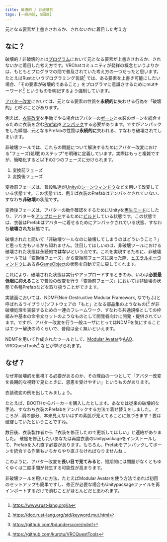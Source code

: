 ```yaml
---
title: 破壊的 / 非破壊的
tags: [一般用語, 5回目]
---
```


元となる要素が上書きされるか、されないかに着目した考え方

## なに？

破壊的 / 非破壊的とは[プログラム](/docs/索引/は行/プログラム)において元となる要素が上書きされるか、されないかに着目した考え方です。VRChatコミュニティが発祥の概念というよりかは、もともとプログラマの間で普及されていた考え方の一つだったと思います。
たとえばRustというプログラミング言語[^1] では、ある要素を上書き可能にしたい場合、「その要素が破壊的であること」をプログラマに意識させるためにmutキーワード[^2] というものを明記するよう強制しています。

[アバター改変](/docs/索引/あ行/アバター改変)においては、元となる要素の性質を**永続的に**失わせる行為を「破壊的」と呼ぶことがあります。

例えば、[衣装改変](/docs/索引/あ行/衣装改変)を手動でやる場合はアバターの[ボーン](/docs/索引/ABC/Bone)と衣装のボーンを統合するために衣装を含む[Prefab](/docs/索引/PQR/Prefab)を[アンパック](/docs/索引/STU/Unpack-Prefab)する必要があります。ですがアンパックをした瞬間、元となるPrefabの性質は**永続的に**失われる、すなわち破壊されてしまいます。

非破壊ツールでは、これらの問題について解決するためにアバター改変における"フェーズ(処理)のステップ"を明確に定義しています。実際はもっと複雑ですが、簡略化すると以下の2つのフェーズに分けられます。

1. 変換前フェーズ
2. 変換後フェーズ

変換前フェーズは、普段私達が[Unity](/docs/索引/STU/Unity)の[シーンウィンドウ](/docs/索引/STU/Scene-Window)などを用いて改変している状態です。この状態では、例えば衣装のPrefabはアンパックされていない、すなわち**非破壊**の状態です。

変換後フェーズは、アバターの動作確認をするためにUnityを[再生モード](/docs/索引/さ行/再生モード)にしたり、アバターを[アップロード](/docs/索引/あ行/アップロード)するために[ビルド](/docs/索引/ABC/Build)している状態です。この状態では、衣装はPrefabはアバターに着せるためにアンパックされている状態、すなわち**破壊された**状態です。

破壊されたと聞いて「非破壊ツールなのに破壊してしまうのはどういうこと？」と思った方もいるかも知れません。注目してほしいのは、非破壊ツールにおける破壊された状態は永続的**ではない**という点です。これを実現するために、非破壊ツールでは「変換後フェーズ」から変換前フェーズに戻った際、[ヒエラルキーウィンドウ](/docs/索引/GHI/Hierarchyウィンドウ)にある各[GameObject](/docs/索引/GHI/GameObject)の状態を自動で元に戻してくれます。

これにより、破壊された状態は実行やアップロードするときのみ、いわば**必要最低限に抑える**ことで普段の改変を行う「変換前フェーズ」においては非破壊の状態で各種Prefabなどを取り扱うことができます。

実装面においては、NDMF(Non-Destructive Modular Framework, なでもふ)と呼ばれるライブラリ(ソフトウェアの「もと」となる部品集のようなもの)[^3] が非破壊処理を実装するための一連のフレームワーク、すなわち共通規格としての枠組みや基本の命令文セットのようなものとして開発者向けに開発・提供されています。ですが、アバター改変を行う一般ユーザにとってはNDMFを気にすることはエラー解決の時くらいで、普段は全く無いといえます。

NDMFを用いて作成されたツールとして、[Modular Avatar](/docs/索引/MNO/ModularAvatar)や[AAO](/docs/索引/ABC/AAO-AvatarOptimizer)、VRCQuestTools[^4] などが挙げられます。

## なぜ？

なぜ非破壊的を重視する必要があるのか、その理由の一つとして「アバター改変を長期的な視野で見たときに、恩恵を受けやすい」というものがあります。

衣装改変の例を出してみましょう。

たとえば、BOOTHからパーカーを購入したとします。あなたは従来の破壊的な手法、すなわち衣装のPrefabをアンパックする方法で着せ替えをしました。
ところが…肩の部分、本来見えないはずの素肌が見えてることに気づきます！要は破綻していたということですね。

数日後、衣装製作者から「衣装を修正したので更新してほしい」と連絡がありました。
破綻を修正したいあなたは再度衣装のUnitypackageをインストールして、Prefabを入れ直す必要があります。もちろん、Prefabをアンパックしてボーンを統合する作業もいちからやり直さなければなりませんね…

このように、アバター改変を**長い目で見てみると**、短期的には問題がなくともゆくゆくは二度手間が発生する可能性が高まります。

非破壊ツールを用いた方法、たとえばModular Avatarを使う方法であれば初回のセットアップも簡単ですし、修正が必要な場合もUnitypackageファイルを再インポートするだけで済むことがほとんどだと思われます。

[^1]: https://www.rust-lang.org/ja

[^2]: https://doc.rust-lang.org/std/keyword.mut.html

[^3]: https://github.com/bdunderscore/ndmf

[^4]: https://github.com/kurotu/VRCQuestTools
